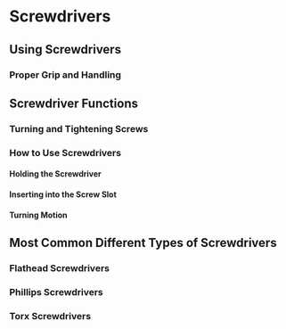 # Screwdrivers
## Using Screwdrivers
### Proper Grip and Handling
## Screwdriver Functions
### Turning and Tightening Screws
### How to Use Screwdrivers
#### Holding the Screwdriver
#### Inserting into the Screw Slot
#### Turning Motion
## Most Common Different Types of Screwdrivers
### Flathead Screwdrivers
### Phillips Screwdrivers
### Torx Screwdrivers